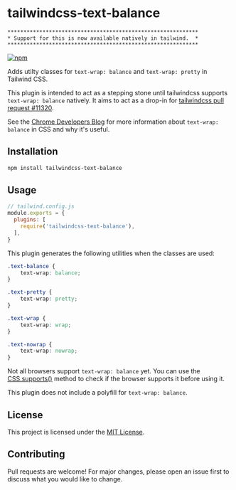 # tailwindcss-text-balance
```
************************************************************
* Support for this is now available natively in tailwind.  *
************************************************************
```
[![npm](https://img.shields.io/npm/v/tailwindcss-text-balance?style=shield)
](https://www.npmjs.com/package/tailwindcss-text-balance)

Adds utilty classes for `text-wrap: balance` and `text-wrap: pretty` in Tailwind CSS.

This plugin is intended to act as a stepping stone until tailwindcss supports `text-wrap: balance` natively.
It aims to act as a drop-in
for [tailwindcss pull request #11320](https://github.com/tailwindlabs/tailwindcss/pull/11320).

See the [Chrome Developers Blog](https://developer.chrome.com/blog/css-text-wrap-balance/) for more
information about `text-wrap: balance` in CSS and why it's useful.

## Installation

```sh
npm install tailwindcss-text-balance
```

## Usage

```js
// tailwind.config.js
module.exports = {
  plugins: [
    require('tailwindcss-text-balance'),
  ],
}
```

This plugin generates the following utilities when the classes are used:

```css
.text-balance {
    text-wrap: balance;
}

.text-pretty {
    text-wrap: pretty;
}

.text-wrap {
    text-wrap: wrap;
}

.text-nowrap {
    text-wrap: nowrap;
}
```

Not all browsers support `text-wrap: balance` yet. You can use the
[CSS.supports()](https://developer.mozilla.org/en-US/docs/Web/API/CSS/supports) method to check if
the browser supports it before using it.

This plugin does not include a polyfill for `text-wrap: balance`.

## License

This project is licensed under the [MIT License](LICENSE.md).

## Contributing

Pull requests are welcome! For major changes, please open an issue first to discuss what you would like to change.
